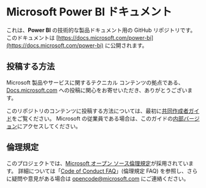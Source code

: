 # <a name="microsoft-power-bi-documentation"></a>Microsoft Power BI ドキュメント

これは、**Power BI** の技術的な製品ドキュメント用の GitHub リポジトリです。 このドキュメントは [https://docs.microsoft.com/power-bi](https://docs.microsoft.com/power-bi) に公開されます。

## <a name="how-to-contribute"></a>投稿する方法

Microsoft 製品やサービスに関するテクニカル コンテンツの拠点である、[Docs.microsoft.com](https://docs.microsoft.com/) への投稿に関心をお寄せいただき、ありがとうございます。

このリポジトリのコンテンツに投稿する方法については、最初に[共同作成者ガイド](https://docs.microsoft.com/contribute)をご覧ください。 Microsoft の従業員である場合は、このガイドの[内部バージョン](https://aka.ms/docsguidescontribute)にアクセスしてください。

## <a name="code-of-conduct"></a>倫理規定

このプロジェクトでは、[Microsoft オープン ソース倫理規定](https://opensource.microsoft.com/codeofconduct/)が採用されています。 詳細については「[Code of Conduct FAQ](https://opensource.microsoft.com/codeofconduct/faq/)」(倫理規定 FAQ) を参照し、さらに疑問や意見がある場合は [opencode@microsoft.com](mailto:opencode@microsoft.com) にご連絡ください。
